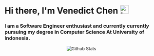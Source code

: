 # Hi there, I'm Venedict Chen <img src="https://user-images.githubusercontent.com/1303154/88677602-1635ba80-d120-11ea-84d8-d263ba5fc3c0.gif" width="28px" height="28px" alt="hi"> </h1>
### I am a Software Engineer enthusiast and currently currently pursuing my degree in Computer Science At University of Indonesia.

<!-- GitHub stats from https://github.com/anuraghazra/github-readme-stats -->
<p align="center"><img align="center" src="https://my-stats-inky.vercel.app/api?username=venedictchen&show_icons=true&locale=en&theme=tokyonight&hide_border=true&hide_title=true" alt="Github Stats" /></p>
<!--

Here are some ideas to get you started:

- 🔭 I’m currently working on ...
- 🌱 I’m currently learning ...
- 👯 I’m looking to collaborate on ...
- 🤔 I’m looking for help with ...
- 💬 Ask me about ...
- 📫 How to reach me: ...
- 😄 Pronouns: ...
- ⚡ Fun fact: ...
-->
